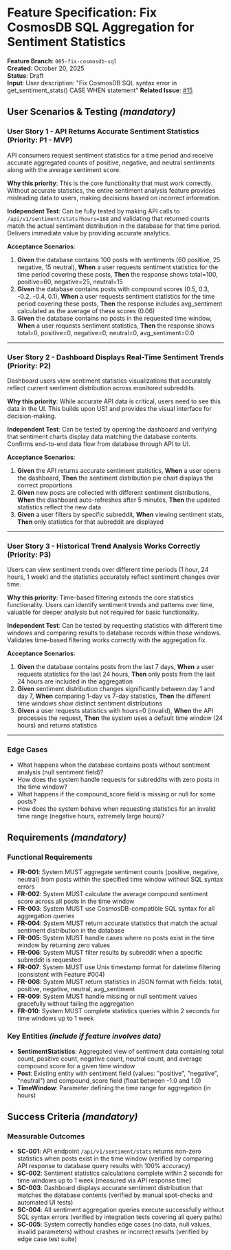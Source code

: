 # Feature Specification: Fix CosmosDB SQL Aggregation for Sentiment Statistics

**Feature Branch**: `005-fix-cosmosdb-sql`  
**Created**: October 20, 2025  
**Status**: Draft  
**Input**: User description: "Fix CosmosDB SQL syntax error in get_sentiment_stats() CASE WHEN statement"
**Related Issue**: [#15](https://github.com/AndrewMFlick/SentimentAgent/issues/15)

## User Scenarios & Testing *(mandatory)*

### User Story 1 - API Returns Accurate Sentiment Statistics (Priority: P1 - MVP)

API consumers request sentiment statistics for a time period and receive accurate aggregated counts of positive, negative, and neutral sentiments along with the average sentiment score.

**Why this priority**: This is the core functionality that must work correctly. Without accurate statistics, the entire sentiment analysis feature provides misleading data to users, making decisions based on incorrect information.

**Independent Test**: Can be fully tested by making API calls to `/api/v1/sentiment/stats?hours=168` and validating that returned counts match the actual sentiment distribution in the database for that time period. Delivers immediate value by providing accurate analytics.

**Acceptance Scenarios**:

1. **Given** the database contains 100 posts with sentiments (60 positive, 25 negative, 15 neutral), **When** a user requests sentiment statistics for the time period covering these posts, **Then** the response shows total=100, positive=60, negative=25, neutral=15
2. **Given** the database contains posts with compound scores (0.5, 0.3, -0.2, -0.4, 0.1), **When** a user requests sentiment statistics for the time period covering these posts, **Then** the response includes avg_sentiment calculated as the average of these scores (0.06)
3. **Given** the database contains no posts in the requested time window, **When** a user requests sentiment statistics, **Then** the response shows total=0, positive=0, negative=0, neutral=0, avg_sentiment=0.0

---

### User Story 2 - Dashboard Displays Real-Time Sentiment Trends (Priority: P2)

Dashboard users view sentiment statistics visualizations that accurately reflect current sentiment distribution across monitored subreddits.

**Why this priority**: While accurate API data is critical, users need to see this data in the UI. This builds upon US1 and provides the visual interface for decision-making.

**Independent Test**: Can be tested by opening the dashboard and verifying that sentiment charts display data matching the database contents. Confirms end-to-end data flow from database through API to UI.

**Acceptance Scenarios**:

1. **Given** the API returns accurate sentiment statistics, **When** a user opens the dashboard, **Then** the sentiment distribution pie chart displays the correct proportions
2. **Given** new posts are collected with different sentiment distributions, **When** the dashboard auto-refreshes after 5 minutes, **Then** the updated statistics reflect the new data
3. **Given** a user filters by specific subreddit, **When** viewing sentiment stats, **Then** only statistics for that subreddit are displayed

---

### User Story 3 - Historical Trend Analysis Works Correctly (Priority: P3)

Users can view sentiment trends over different time periods (1 hour, 24 hours, 1 week) and the statistics accurately reflect sentiment changes over time.

**Why this priority**: Time-based filtering extends the core statistics functionality. Users can identify sentiment trends and patterns over time, valuable for deeper analysis but not required for basic functionality.

**Independent Test**: Can be tested by requesting statistics with different time windows and comparing results to database records within those windows. Validates time-based filtering works correctly with the aggregation fix.

**Acceptance Scenarios**:

1. **Given** the database contains posts from the last 7 days, **When** a user requests statistics for the last 24 hours, **Then** only posts from the last 24 hours are included in the aggregation
2. **Given** sentiment distribution changes significantly between day 1 and day 7, **When** comparing 1-day vs 7-day statistics, **Then** the different time windows show distinct sentiment distributions
3. **Given** a user requests statistics with hours=0 (invalid), **When** the API processes the request, **Then** the system uses a default time window (24 hours) and returns statistics

---

### Edge Cases

- What happens when the database contains posts without sentiment analysis (null sentiment field)?
- How does the system handle requests for subreddits with zero posts in the time window?
- What happens if the compound_score field is missing or null for some posts?
- How does the system behave when requesting statistics for an invalid time range (negative hours, extremely large hours)?

## Requirements *(mandatory)*

### Functional Requirements

- **FR-001**: System MUST aggregate sentiment counts (positive, negative, neutral) from posts within the specified time window without SQL syntax errors
- **FR-002**: System MUST calculate the average compound sentiment score across all posts in the time window
- **FR-003**: System MUST use CosmosDB-compatible SQL syntax for all aggregation queries
- **FR-004**: System MUST return accurate statistics that match the actual sentiment distribution in the database
- **FR-005**: System MUST handle cases where no posts exist in the time window by returning zero values
- **FR-006**: System MUST filter results by subreddit when a specific subreddit is requested
- **FR-007**: System MUST use Unix timestamp format for datetime filtering (consistent with Feature #004)
- **FR-008**: System MUST return statistics in JSON format with fields: total, positive, negative, neutral, avg_sentiment
- **FR-009**: System MUST handle missing or null sentiment values gracefully without failing the aggregation
- **FR-010**: System MUST complete statistics queries within 2 seconds for time windows up to 1 week

### Key Entities *(include if feature involves data)*

- **SentimentStatistics**: Aggregated view of sentiment data containing total count, positive count, negative count, neutral count, and average compound score for a given time window
- **Post**: Existing entity with sentiment field (values: "positive", "negative", "neutral") and compound_score field (float between -1.0 and 1.0)
- **TimeWindow**: Parameter defining the time range for aggregation (in hours)

## Success Criteria *(mandatory)*

### Measurable Outcomes

- **SC-001**: API endpoint `/api/v1/sentiment/stats` returns non-zero statistics when posts exist in the time window (verified by comparing API response to database query results with 100% accuracy)
- **SC-002**: Sentiment statistics calculations complete within 2 seconds for time windows up to 1 week (measured via API response time)
- **SC-003**: Dashboard displays accurate sentiment distribution that matches the database contents (verified by manual spot-checks and automated UI tests)
- **SC-004**: All sentiment aggregation queries execute successfully without SQL syntax errors (verified by integration tests covering all query paths)
- **SC-005**: System correctly handles edge cases (no data, null values, invalid parameters) without crashes or incorrect results (verified by edge case test suite)
